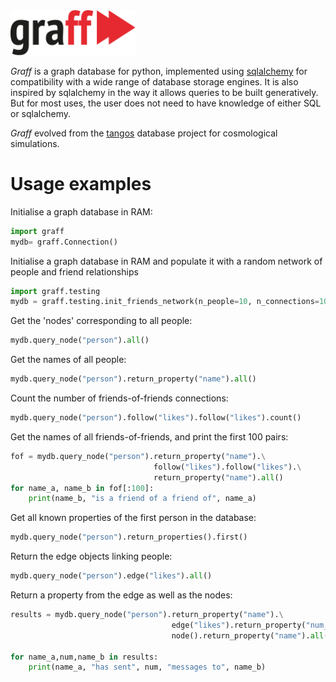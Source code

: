 <img src="docs/graff.svg" width=200 title="graff">

_Graff_ is a graph database for python, implemented using [sqlalchemy](http://www.sqlalchemy.org) for 
compatibility with a wide range of database storage engines. It is also inspired by sqlalchemy in the way it
allows queries to be built generatively. But for most uses, the user does not need to have knowledge of
either SQL or sqlalchemy. 

_Graff_ evolved from the [tangos](pynbody.github.io/tangos) database project for cosmological simulations.

# Usage examples

Initialise a graph database in RAM:

```python
import graff
mydb= graff.Connection()
```

Initialise a graph database in RAM and populate it with a random network of
people and friend relationships
```python
import graff.testing
mydb = graff.testing.init_friends_network(n_people=10, n_connections=100)
```

Get the 'nodes' corresponding to all people:

```python
mydb.query_node("person").all()
```

Get the names of all people:

```python
mydb.query_node("person").return_property("name").all()
```

Count the number of friends-of-friends connections:
```python
mydb.query_node("person").follow("likes").follow("likes").count()
```

Get the names of all friends-of-friends, and print the first 100 pairs:
```python
fof = mydb.query_node("person").return_property("name").\
                                follow("likes").follow("likes").\
                                return_property("name").all()
for name_a, name_b in fof[:100]:
    print(name_b, "is a friend of a friend of", name_a)
```

Get all known properties of the first person in the database:
```python
mydb.query_node("person").return_properties().first()
```

Return the edge objects linking people:
```python
mydb.query_node("person").edge("likes").all()
```

Return a property from the edge as well as the nodes:
```python
results = mydb.query_node("person").return_property("name").\
                                    edge("likes").return_property("num_messages").\
                                    node().return_property("name").all()
                               
for name_a,num,name_b in results:
    print(name_a, "has sent", num, "messages to", name_b)

```